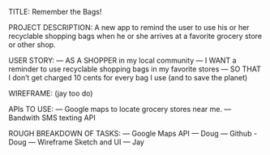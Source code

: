 TITLE: Remember the Bags!

PROJECT DESCRIPTION:
A new app to remind the user to use his or her recyclable shopping bags when he or she arrives at a favorite grocery store or other shop.

USER STORY:
— AS A SHOPPER in my local community
— I WANT a reminder to use recyclable shopping bags in my favorite stores
— SO THAT I don’t get charged 10 cents for every bag I use (and to save the planet)

WIREFRAME:
(jay too do)

APIs TO USE:
— Google maps to locate grocery stores near me.
— Bandwith SMS texting API

ROUGH BREAKDOWN OF TASKS:
— Google Maps API — Doug
— Github - Doug
— Wireframe Sketch and UI — Jay